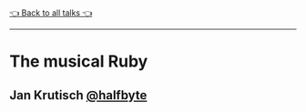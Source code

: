 [👈 Back to all talks 👈](../README.md)

---

# The musical Ruby

## Jan Krutisch [@halfbyte](https://twitter.com/halfbyte)


